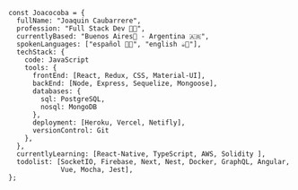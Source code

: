     const Joacocoba = {
      fullName: "Joaquin Caubarrere",
      profession: "Full Stack Dev 🧑‍💻", 
      currentlyBased: "Buenos Aires📍 - Argentina 🇦🇷",
      spokenLanguages: ["español 🧉🥟", "english ☕💂"],
      techStack: {
        code: JavaScript
        tools: {
          frontEnd: [React, Redux, CSS, Material-UI],
          backEnd: [Node, Express, Sequelize, Mongoose],
          databases: {
            sql: PostgreSQL,
            nosql: MongoDB
          },
          deployment: [Heroku, Vercel, Netifly],
          versionControl: Git
        },
      },
      currentlyLearning: [React-Native, TypeScript, AWS, Solidity ],
      todolist: [SocketIO, Firebase, Next, Nest, Docker, GraphQL, Angular, 
                 Vue, Mocha, Jest],
    };

